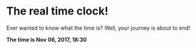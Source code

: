 # The real time clock!

Ever wanted to know what the time is? Well, your journey is about to end!

**The time is Nov 06, 2017, 18:30**